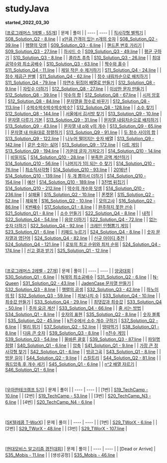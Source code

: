 # studyJava
 <b>started_2022_03_30</b>

 [<U>프로그래머스 1레벨 - 55개</U>]
| 문제 | 풀이 |
| ---- | ---- |
| [직사각형 별찍기](https://school.programmers.co.kr/learn/courses/30/lessons/12969) | [S08_Solution_Q2 - 8.line](https://github.com/Salmambo/studyJava/blob/main/src/study/S08_Solution_Q2.java) |
| [x만큼 간격이 있는 n개의 숫자](https://school.programmers.co.kr/learn/courses/30/lessons/12954) | [S08_Solution_Q2 - 39.line](https://github.com/Salmambo/studyJava/blob/main/src/study/S08_Solution_Q2.java) |
| [행렬의 덧셈](https://school.programmers.co.kr/learn/courses/30/lessons/12950) | [S09_Solution_Q3 - 6.line](https://github.com/Salmambo/studyJava/blob/main/src/study/S09_Solution_Q3.java) |
| [핸드폰 번호 가리기](https://school.programmers.co.kr/learn/courses/30/lessons/12948) | [S09_Solution_Q3 - 27.line](https://github.com/Salmambo/studyJava/blob/main/src/study/S09_Solution_Q3.java) |
| [하샤드 수](https://school.programmers.co.kr/learn/courses/30/lessons/12947) | [S09_Solution_Q3 - 49.line](https://github.com/Salmambo/studyJava/blob/main/src/study/S09_Solution_Q3.java) |
| [평균 구하기](https://school.programmers.co.kr/learn/courses/30/lessons/12944) | [S10_Solution_Q3 - 8.line](https://github.com/Salmambo/studyJava/blob/main/src/study/S10_Solution_Q3.java) |
| [콜라츠 추측](https://school.programmers.co.kr/learn/courses/30/lessons/12943) | [S10_Solution_Q3 - 26.line](https://github.com/Salmambo/studyJava/blob/main/src/study/S10_Solution_Q3.java) |
| [최대공약수와 최소공배수](https://school.programmers.co.kr/learn/courses/30/lessons/12940) | [S10_Solution_Q3 - 63.line](https://github.com/Salmambo/studyJava/blob/main/src/study/S10_Solution_Q3.java) |
| [짝수와 홀수](https://school.programmers.co.kr/learn/courses/30/lessons/12937) | [S11_Solution_Q4 - 11.line](https://github.com/Salmambo/studyJava/blob/main/src/study/S11_Solution_Q4.java) |
| [제일 작은 수 제거하기](https://school.programmers.co.kr/learn/courses/30/lessons/12935) | [S11_Solution_Q4 - 24.line](https://github.com/Salmambo/studyJava/blob/main/src/study/S11_Solution_Q4.java) |
| [정수 제곱근 판별](https://school.programmers.co.kr/learn/courses/30/lessons/12934) | [S11_Solution_Q4 - 62.line](https://github.com/Salmambo/studyJava/blob/main/src/study/S11_Solution_Q4.java) |
| [정수 내림차순으로 배치하기](https://school.programmers.co.kr/learn/courses/30/lessons/12933) | [S11_Solution_Q4 - 79.line](https://github.com/Salmambo/studyJava/blob/main/src/study/S11_Solution_Q4.java) |
| [자연수 뒤집어 배열로 만들기](https://school.programmers.co.kr/learn/courses/30/lessons/12932) | [S12_Solution_Q8 - 9.line](https://github.com/Salmambo/studyJava/blob/main/src/study/S12_Solution_Q8.java) |
| [자릿수 더하기](https://school.programmers.co.kr/learn/courses/30/lessons/12931) | [S12_Solution_Q8 - 27.line](https://github.com/Salmambo/studyJava/blob/main/src/study/S12_Solution_Q8.java) |
| [이상한 문자 만들기](https://school.programmers.co.kr/learn/courses/30/lessons/12930) | [S12_Solution_Q8 - 39.line](https://github.com/Salmambo/studyJava/blob/main/src/study/S12_Solution_Q8.java) |
| [약수의 합](https://school.programmers.co.kr/learn/courses/30/lessons/12928) | [S12_Solution_Q8 - 67.line](https://github.com/Salmambo/studyJava/blob/main/src/study/S12_Solution_Q8.java) |
| [시저 암호](https://school.programmers.co.kr/learn/courses/30/lessons/12926) | [S12_Solution_Q8 - 84.line](https://github.com/Salmambo/studyJava/blob/main/src/study/S12_Solution_Q8.java) |
| [문자열을 정수로 바꾸기](https://school.programmers.co.kr/learn/courses/30/lessons/12925) | [S12_Solution_Q8 - 113.line](https://github.com/Salmambo/studyJava/blob/main/src/study/S12_Solution_Q8.java) |
| [수박수박수박수박수박수?](https://school.programmers.co.kr/learn/courses/30/lessons/12922) | [S12_Solution_Q8 - 128.line](https://github.com/Salmambo/studyJava/blob/main/src/study/S12_Solution_Q8.java) |
| [소수 찾기](https://school.programmers.co.kr/learn/courses/30/lessons/12921) | [S12_Solution_Q8 - 144.line](https://github.com/Salmambo/studyJava/blob/main/src/study/S12_Solution_Q8.java) |
| [서울에서 김서방 찾기](https://school.programmers.co.kr/learn/courses/30/lessons/12919) | [S13_Solution_Q9 - 10.line](https://github.com/Salmambo/studyJava/blob/main/src/study/S13_Solution_Q9.java) |
| [문자열 다루기 기본](https://school.programmers.co.kr/learn/courses/30/lessons/12918) | [S13_Solution_Q9 - 31.line](https://github.com/Salmambo/studyJava/blob/main/src/study/S13_Solution_Q9.java) |
| [문자열 내림차순으로 배치하기](https://school.programmers.co.kr/learn/courses/30/lessons/12917) | [S13_Solution_Q9 - 43.line](https://github.com/Salmambo/studyJava/blob/main/src/study/S13_Solution_Q9.java) |
| [문자열 내 p와 y의 개수](https://school.programmers.co.kr/learn/courses/30/lessons/12916) | [S13_Solution_Q9 - 65.line](https://github.com/Salmambo/studyJava/blob/main/src/study/S13_Solution_Q9.java) |
| [문자열 내 마음대로 정렬하기](https://school.programmers.co.kr/learn/courses/30/lessons/12915) | [S13_Solution_Q9 - 91.line](https://github.com/Salmambo/studyJava/blob/main/src/study/S13_Solution_Q9.java) |
| [두 정수 사이의 합](https://school.programmers.co.kr/learn/courses/30/lessons/12912) | [S13_Solution_Q9 - 122.line](https://github.com/Salmambo/studyJava/blob/main/src/study/S13_Solution_Q9.java) |
| [나누어 떨어지는 숫자 배열](https://school.programmers.co.kr/learn/courses/30/lessons/12910) | [S13_Solution_Q9 - 142.line](https://github.com/Salmambo/studyJava/blob/main/src/study/S13_Solution_Q9.java) |
| [같은 숫자는 싫어](https://school.programmers.co.kr/learn/courses/30/lessons/12906) | [S13_Solution_Q9 - 172.line](https://github.com/Salmambo/studyJava/blob/main/src/study/S13_Solution_Q9.java) |
| [다트 게임](https://school.programmers.co.kr/learn/courses/30/lessons/17682) | [S13_Solution_Q9 - 194.line](https://github.com/Salmambo/studyJava/blob/main/src/study/S13_Solution_Q9.java) |
| [가운데 글자 가져오기](https://school.programmers.co.kr/learn/courses/30/lessons/12903) | [S14_Solution_Q10 - 14.line](https://github.com/Salmambo/studyJava/blob/main/src/study/S14_Solution_Q10.java) |
| [비밀지도](https://school.programmers.co.kr/learn/courses/30/lessons/17681) | [S14_Solution_Q10 - 28.line](https://github.com/Salmambo/studyJava/blob/main/src/study/S14_Solution_Q10.java) |
| [부족한 금액 계산하기](https://school.programmers.co.kr/learn/courses/30/lessons/82612) | [S14_Solution_Q10 - 56.line](https://github.com/Salmambo/studyJava/blob/main/src/study/S14_Solution_Q10.java) |
| [나머지가 1이 되는 수 찾기](https://school.programmers.co.kr/learn/courses/30/lessons/87389) | [S14_Solution_Q10 - 76.line](https://github.com/Salmambo/studyJava/blob/main/src/study/S14_Solution_Q10.java) |
| [최소직사각형](https://school.programmers.co.kr/learn/courses/30/lessons/86491) | [S14_Solution_Q10 - 93.line](https://github.com/Salmambo/studyJava/blob/main/src/study/S14_Solution_Q10.java) |
| [2016년](https://school.programmers.co.kr/learn/courses/30/lessons/12901) | [S14_Solution_Q10 - 139.line](https://github.com/Salmambo/studyJava/blob/main/src/study/S14_Solution_Q10.java) |
| [두 개 뽑아서 더하기](https://school.programmers.co.kr/learn/courses/30/lessons/68644) | [S14_Solution_Q10 - 154.line](https://github.com/Salmambo/studyJava/blob/main/src/study/S14_Solution_Q10.java) |
| [예산](https://school.programmers.co.kr/learn/courses/30/lessons/12982) | [S14_Solution_Q10 - 189.line](https://github.com/Salmambo/studyJava/blob/main/src/study/S14_Solution_Q10.java) |
| [3진법 뒤집기](https://school.programmers.co.kr/learn/courses/30/lessons/68935) | [S14_Solution_Q10 - 212.line](https://github.com/Salmambo/studyJava/blob/main/src/study/S14_Solution_Q10.java) |
| [약수의 개수와 덧셈](https://school.programmers.co.kr/learn/courses/30/lessons/77884) | [S14_Solution_Q10 - 236.line](https://github.com/Salmambo/studyJava/blob/main/src/study/S14_Solution_Q10.java) |
| [실패율](https://school.programmers.co.kr/learn/courses/30/lessons/42889) | [S15_Solution_Q2 - 10.line](https://github.com/Salmambo/studyJava/blob/main/src/study/S15_Solution_Q2.java) |
| [폰켓몬](https://school.programmers.co.kr/learn/courses/30/lessons/1845) | [S15_Solution_Q2 - 52.line](https://github.com/Salmambo/studyJava/blob/main/src/study/S15_Solution_Q2.java) |
| [체육복](https://school.programmers.co.kr/learn/courses/30/lessons/42862) | [S16_Solution_Q2 - 10.line](https://github.com/Salmambo/studyJava/blob/main/src/study/S16_Solution_Q2.java) |
| [모의고사](https://school.programmers.co.kr/learn/courses/30/lessons/42840) | [S16_Solution_Q2 - 86.line](https://github.com/Salmambo/studyJava/blob/main/src/study/S16_Solution_Q2.java) |
| [K번째수](https://school.programmers.co.kr/learn/courses/30/lessons/42748) | [S17_Solution_Q1 - 8.line](https://github.com/Salmambo/studyJava/blob/main/src/study/S17_Solution_Q1.java) |
| [완주하지 못한 선수](https://school.programmers.co.kr/learn/courses/30/lessons/42576) | [S21_Solution_Q1 - 8.line](https://github.com/Salmambo/studyJava/blob/main/src/study/S21_Solution_Q1.java) |
| [소수 만들기](https://school.programmers.co.kr/learn/courses/30/lessons/12977) | [S22_Solution_Q4 - 8.line](https://github.com/Salmambo/studyJava/blob/main/src/study/S22_Solution_Q4.java) |
| [내적](https://school.programmers.co.kr/learn/courses/30/lessons/70128) | [S22_Solution_Q4 - 54.line](https://github.com/Salmambo/studyJava/blob/main/src/study/S22_Solution_Q4.java) |
| [음양 더하기](https://school.programmers.co.kr/learn/courses/30/lessons/76501) | [S22_Solution_Q4 - 72.line](https://github.com/Salmambo/studyJava/blob/main/src/study/S22_Solution_Q4.java) |
| [없는 숫자 더하기](https://school.programmers.co.kr/learn/courses/30/lessons/86051) | [S22_Solution_Q4 - 92.line](https://github.com/Salmambo/studyJava/blob/main/src/study/S22_Solution_Q4.java) |
| [크레인 인형뽑기 게임](https://school.programmers.co.kr/learn/courses/30/lessons/64061) | [S23_Solution_Q1 - 6.line](https://github.com/Salmambo/studyJava/blob/main/src/study/S23_Solution_Q1.java) |
| [키패드 누르기](https://school.programmers.co.kr/learn/courses/30/lessons/67256) | [S24_Solution_Q4 - 8.line](https://github.com/Salmambo/studyJava/blob/main/src/study/S24_Solution_Q4.java) |
| [숫자 문자열과 영단어](https://school.programmers.co.kr/learn/courses/30/lessons/81301) | [S24_Solution_Q4 - 82.line](https://github.com/Salmambo/studyJava/blob/main/src/study/S24_Solution_Q4.java) |
| [신규 아이디 추천](https://school.programmers.co.kr/learn/courses/30/lessons/72410) | [S24_Solution_Q4 - 121.line](https://github.com/Salmambo/studyJava/blob/main/src/study/S24_Solution_Q4.java) |
| [로또의 최고 순위와 최저 순위](https://school.programmers.co.kr/learn/courses/30/lessons/77484) | [S24_Solution_Q4 - 174.line](https://github.com/Salmambo/studyJava/blob/main/src/study/S24_Solution_Q4.java) |
| [신고 결과 받기](https://school.programmers.co.kr/learn/courses/30/lessons/92334) | [S25_Solution_Q1 - 12.line](https://github.com/Salmambo/studyJava/blob/main/src/study/S25_Solution_Q1.java) |

<br>

 [<U>프로그래머스 2레벨 - 27개</U>]
| 문제 | 풀이 |
| ---- | ---- |
| [양궁대회](https://school.programmers.co.kr/learn/courses/30/lessons/92342) | [S30_Solution_Q1 - 6.line](https://github.com/Salmambo/studyJava/blob/main/src/study/S30_Solution_Q1.java) |
| [N개의 최소공배수](https://school.programmers.co.kr/learn/courses/30/lessons/12953) | [S31_Solution_Q2 - 6.line](https://github.com/Salmambo/studyJava/blob/main/src/study/S31_Solution_Q2.java) |
| [N-Queen](https://school.programmers.co.kr/learn/courses/30/lessons/12952) | [S31_Solution_Q2 - 43.line](https://github.com/Salmambo/studyJava/blob/main/src/study/S31_Solution_Q2.java) |
| [JadenCase 문자열 만들기](https://school.programmers.co.kr/learn/courses/30/lessons/12951) | [S32_Solution_Q3 - 8.line](https://github.com/Salmambo/studyJava/blob/main/src/study/S32_Solution_Q3.java) |
| [행렬의 곱셈](https://school.programmers.co.kr/learn/courses/30/lessons/12949) | [S32_Solution_Q3 - 42.line](https://github.com/Salmambo/studyJava/blob/main/src/study/S32_Solution_Q3.java) |
| [하노이의 탑](https://school.programmers.co.kr/learn/courses/30/lessons/12946) | [S32_Solution_Q3 - 59.line](https://github.com/Salmambo/studyJava/blob/main/src/study/S32_Solution_Q3.java) |
| [피보나치 수](https://school.programmers.co.kr/learn/courses/30/lessons/12945) | [S33_Solution_Q4 - 10.line](https://github.com/Salmambo/studyJava/blob/main/src/study/S33_Solution_Q4.java) |
| [최솟값 만들기](https://school.programmers.co.kr/learn/courses/30/lessons/12941) | [S33_Solution_Q4 - 29.line](https://github.com/Salmambo/studyJava/blob/main/src/study/S33_Solution_Q4.java) |
| [최댓값과 최솟값](https://school.programmers.co.kr/learn/courses/30/lessons/12939) | [S33_Solution_Q4 - 50.line](https://github.com/Salmambo/studyJava/blob/main/src/study/S33_Solution_Q4.java) |
| [주차 요금 계산](https://school.programmers.co.kr/learn/courses/30/lessons/92341) | [S33_Solution_Q4 - 66.line](https://github.com/Salmambo/studyJava/blob/main/src/study/S33_Solution_Q4.java) |
| [줄 서는 방법](https://school.programmers.co.kr/learn/courses/30/lessons/12936) | [S34_Solution_Q1 - 8.line](https://github.com/Salmambo/studyJava/blob/main/src/study/S34_Solution_Q1.java) |
| [숫자의 표현](https://school.programmers.co.kr/learn/courses/30/lessons/12924) | [S35_Solution_Q2 - 8.line](https://github.com/Salmambo/studyJava/blob/main/src/study/S35_Solution_Q2.java) |
| [숫자 블록](https://school.programmers.co.kr/learn/courses/30/lessons/12923) | [S35_Solution_Q2 - 45.line](https://github.com/Salmambo/studyJava/blob/main/src/study/S35_Solution_Q2.java) |
| [k진수에서 소수 개수 구하기](https://school.programmers.co.kr/learn/courses/30/lessons/92335) | [S37_Solution_Q2 - 6.line](https://github.com/Salmambo/studyJava/blob/main/src/study/S37_Solution_Q2.java) |
| [멀리 뛰기](https://school.programmers.co.kr/learn/courses/30/lessons/12914) | [S37_Solution_Q2 - 52.line](https://github.com/Salmambo/studyJava/blob/main/src/study/S37_Solution_Q2.java) |
| [땅따먹기](https://school.programmers.co.kr/learn/courses/30/lessons/12913) | [S38_Solution_Q1 - 8.line](https://github.com/Salmambo/studyJava/blob/main/src/study/S38_Solution_Q1.java) |
| [다음 큰 숫자](https://school.programmers.co.kr/learn/courses/30/lessons/12911) | [S39_Solution_Q3 - 8.line](https://github.com/Salmambo/studyJava/blob/main/src/study/S39_Solution_Q3.java) |
| [n진수 게임](https://school.programmers.co.kr/learn/courses/30/lessons/17687) | [S39_Solution_Q3 - 54.line](https://github.com/Salmambo/studyJava/blob/main/src/study/S39_Solution_Q3.java) |
| [올바른 괄호](https://school.programmers.co.kr/learn/courses/30/lessons/12909) | [S39_Solution_Q3 - 87.line](https://github.com/Salmambo/studyJava/blob/main/src/study/S39_Solution_Q3.java) |
| [파일명 정렬](https://school.programmers.co.kr/learn/courses/30/lessons/17686) | [S40_Solution_Q1 - 6.line](https://github.com/Salmambo/studyJava/blob/main/src/study/S40_Solution_Q1.java) |
| [압축](https://school.programmers.co.kr/learn/courses/30/lessons/17684) | [S41_Solution_Q1 - 9.line](https://github.com/Salmambo/studyJava/blob/main/src/study/S41_Solution_Q1.java) |
| [가장 큰 정사각형 찾기](https://school.programmers.co.kr/learn/courses/30/lessons/12905) | [S42_Solution_Q1 - 6.line](https://github.com/Salmambo/studyJava/blob/main/src/study/S42_Solution_Q1.java) |
| [방금그곡](https://school.programmers.co.kr/learn/courses/30/lessons/17683) | [S43_Solution_Q1 - 8.line](https://github.com/Salmambo/studyJava/blob/main/src/study/S43_Solution_Q1.java) |
| [방문 길이](https://school.programmers.co.kr/learn/courses/30/lessons/49994) | [S44_Solution_Q2 - 9.line](https://github.com/Salmambo/studyJava/blob/main/src/study/S44_Solution_Q2.java) |
| [스킬트리](https://school.programmers.co.kr/learn/courses/30/lessons/49993) | [S44_Solution_Q2 - 81.line](https://github.com/Salmambo/studyJava/blob/main/src/study/S44_Solution_Q2.java) |
| [쿼드압축 후 개수 세기](https://school.programmers.co.kr/learn/courses/30/lessons/68936) | [S45_Solution_Q1 - 6.line](https://github.com/Salmambo/studyJava/blob/main/src/study/S45_Solution_Q1.java) |
| [n^2 배열 자르기](https://school.programmers.co.kr/learn/courses/30/lessons/87390) | [S46_Solution_Q1 - 6.line](https://github.com/Salmambo/studyJava/blob/main/src/study/S46_Solution_Q1.java) |

<br>

 [<U>우아한테크캠프 5기</U>]
| 문제 | 풀이 |
| ---- | ---- |
| [1번] | [S19_TechCamp - 10.line](https://github.com/Salmambo/studyJava/blob/main/src/study/S19_TechCamp.java) |
| [2번] | [S19_TechCamp - 53.line](https://github.com/Salmambo/studyJava/blob/main/src/study/S19_TechCamp.java) |
| [3번] | [S20_TechCamp_N3 - 6.line](https://github.com/Salmambo/studyJava/blob/main/src/study/S20_TechCamp_N3.java) |
| [4번] | [S20_TechCamp_N4 - 6.line](https://github.com/Salmambo/studyJava/blob/main/src/study/S20_TechCamp_N4.java) |

<br>

 [<U>SK텔레콤 T-WorX</U>]
| 문제 | 풀이 |
| ---- | ---- |
| [1번] | [S29_TWorX - 6.line](https://github.com/Salmambo/studyJava/blob/main/src/study/S29_TWorX.java) |
| [2번] | [S29_TWorX - 48.line](https://github.com/Salmambo/studyJava/blob/main/src/study/S29_TWorX.java) |
| [3번] | [S29_TWorX - 107.line](https://github.com/Salmambo/studyJava/blob/main/src/study/S29_TWorX.java) |

<br>

 [<U>현대모비스 알고리즘 경진대회</U>]
| 문제 | 풀이 |
| ---- | ---- |
| [Dead or Arrive] | [S35_Mobis - 11.line](https://github.com/Salmambo/studyJava/blob/main/src/study/S35_Mobis.java) |
| [생성공정] | [S35_Mobis - 46.line](https://github.com/Salmambo/studyJava/blob/main/src/study/S35_Mobis.java) |
